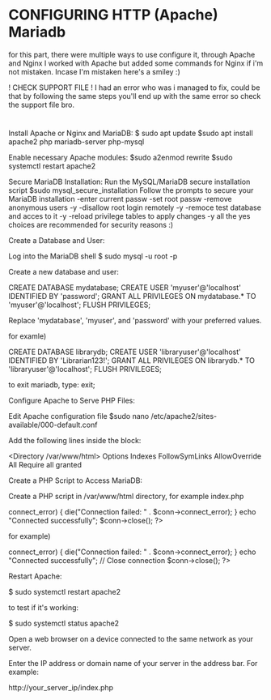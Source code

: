 
# CONFIGURING HTTP (Apache) Mariadb

for this part, there were multiple ways to use configure it, through Apache and Nginx
I worked with Apache but added some commands for Nginx if i'm not mistaken. 
Incase I'm mistaken here's a smiley :)


! CHECK SUPPORT FILE !
I had an error who was i managed to fix, could be that by following the same steps you'll end up with the same error so check the support file bro.


#

Install Apache or Nginx and MariaDB:
$ sudo apt update
$sudo apt install apache2 php mariadb-server php-mysql

Enable necessary Apache modules:
$sudo a2enmod rewrite
$sudo systemctl restart apache2

Secure MariaDB Installation:
Run the MySQL/MariaDB secure installation script
$sudo mysql_secure_installation
Follow the prompts to secure your MariaDB installation
-enter current passw
-set root passw
-remove anonymous users -y
-disallow root login remotely -y 
-remoce test database and acces to it -y
-reload privilege tables to apply changes -y
all the yes choices are recommended for security reasons :)



Create a Database and User:

Log into the MariaDB shell
$ sudo mysql -u root -p

Create a new database and user:

CREATE DATABASE mydatabase;
CREATE USER 'myuser'@'localhost' IDENTIFIED BY 'password';
GRANT ALL PRIVILEGES ON mydatabase.* TO 'myuser'@'localhost';
FLUSH PRIVILEGES;

Replace 'mydatabase', 'myuser', and 'password' with your preferred values.



for examle)

CREATE DATABASE librarydb;
CREATE USER 'libraryuser'@'localhost' IDENTIFIED BY 'Librarian123!';
GRANT ALL PRIVILEGES ON librarydb.* TO 'libraryuser'@'localhost';
FLUSH PRIVILEGES;

to exit mariadb, type: exit;


Configure Apache to Serve PHP Files:

Edit Apache configuration file
$sudo nano /etc/apache2/sites-available/000-default.conf

Add the following lines inside the <VirtualHost> block:

<Directory /var/www/html>
    Options Indexes FollowSymLinks
    AllowOverride All
    Require all granted
</Directory>

Create a PHP Script to Access MariaDB:

Create a PHP script in /var/www/html directory, for example index.php

<?php
$servername = "localhost";
$username = "myuser";
$password = "password";
$dbname = "mydatabase";

// Create connection
$conn = new mysqli($servername, $username, $password, $dbname);

// Check connection
if ($conn->connect_error) {
    die("Connection failed: " . $conn->connect_error);
}
echo "Connected successfully";
$conn->close();
?>


for example)

<?php
// Database credentials
$servername = "localhost";
$username = "libraryuser";
$password = "Librarian123!";
$dbname = "librarydb";

// Create connection
$conn = new mysqli($servername, $username, $password, $dbname);

// Check connection
if ($conn->connect_error) {
    die("Connection failed: " . $conn->connect_error);
}

echo "Connected successfully";

// Close connection
$conn->close();
?>


Restart Apache:

$ sudo systemctl restart apache2




to test if it's working: 

$ sudo systemctl status apache2

Open a web browser on a device connected to the same network as your server.

Enter the IP address or domain name of your server in the address bar. For example:

http://your_server_ip/index.php